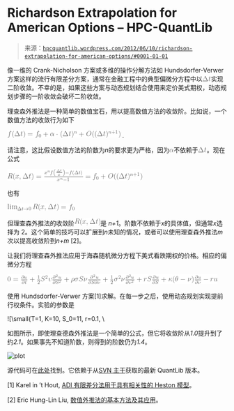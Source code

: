 <!--yml

类别：未分类

日期：2024-05-17 23:30:53

-->

# Richardson Extrapolation for American Options – HPC-QuantLib

> 来源：[`hpcquantlib.wordpress.com/2012/06/10/richardson-extrapolation-for-american-options/#0001-01-01`](https://hpcquantlib.wordpress.com/2012/06/10/richardson-extrapolation-for-american-options/#0001-01-01)

像一维的 Crank-Nicholson 方案或多维的操作分解方法如 Hundsdorfer-Verwer 方案这样的流行有限差分方案，通常在金融工程中的典型偏微分方程中以![\Delta t](img/35bff8105c8314c62070030cd46f8a1c.png)实现二阶收敛。不幸的是，如果这些方案与动态规划结合使用来定价美式期权，动态规划步骤的一阶收敛会破坏二阶收敛。

理查森外推法是一种简单的数值宝石，用以提高数值方法的收敛阶。比如说，一个数值方法的收敛行为如下

![f(\Delta t) = f_0 + \alpha \cdot (\Delta t)^n + O((\Delta t)^{n+1}) ](img/9494255d5ef2da3a60d4f8ecc90f202e.png) .

请注意，这比假设数值方法的阶数为*n*的要求更为严格，因为![\alpha](img/86ceb19e0d1d39c689d6601fd46650ae.png)不依赖于![\Delta t](img/35bff8105c8314c62070030cd46f8a1c.png)。现在公式

![R(x, \Delta t) = \frac{x^n f\left(\frac{\Delta t}{x}\right)-f(\Delta t)}{x^n-1} = f_0 + O((\Delta t)^{n+1}) ](img/61a914424f58647e72dd50ef590106bd.png)

也有

![\lim_{\Delta t\rightarrow 0} R(x,\Delta t) = f_0 ](img/e122534998d71446282043df314626fe.png)

但理查森外推法的收敛阶![R(x, \Delta t)](img/df54f5183a31ab276e6f5e360d3f01c6.png)是 *n+1*。阶数不依赖于*x*的具体值，但通常*x*选择为 2。这个简单的技巧可以扩展到*n*未知的情况，或者可以使用理查森外推法*m*次以提高收敛阶到*n+m* [2]。

让我们将理查森外推法应用于海森随机微分方程下美式看跌期权的价格。相应的偏微分方程

![0 = \frac{\partial u}{\partial t} + \frac{1}{2}S²v\frac{\partial² u}{\partial S²}+\rho\sigma S\nu \frac{\partial² u}{\partial S\partial \nu} + \frac{1}{2}\sigma²\nu \frac{\partial² u}{\partial \nu²} + rS\frac{\partial u}{\partial S} + \kappa(\theta - \nu)\frac{\partial u}{\partial \nu} -r u ](img/95a5ff3857be332a7e1487df4894904e.png)

使用 Hundsdorfer-Verwer 方案[1]求解。在每一步之后，使用动态规划实现提前行权条件。实验的参数是

![\small{T=1, K=10, S_0=11, r=0.1, \

如图所示，即使理查德森外推法是一个简单的公式，但它将收敛阶从*1.0*提升到了约*2.1*。如果事先不知道阶数，则得到的阶数仍为*1.4*。

![plot](https://hpcquantlib.wordpress.com/wp-content/uploads/2012/06/plot.png)

源代码可在[此处](http://hpc-quantlib.de/src/richardson.zip)找到。它依赖于从[SVN 主干](http://sourceforge.net/p/quantlib/code/HEAD/tree/)获取的最新 QuantLib 版本。

[1] Karel in ’t Hout, [ADI 有限差分法用于具有相关性的 Heston 模型](http://win.ua.ac.be/~kihout/ADI_Heston_lecture.pdf)。

[2] Eric Hung-Lin Liu, [数值外推法的基本方法及其应用](http://ocw.mit.edu/courses/mathematics/18-304-undergraduate-seminar-in-discrete-mathematics-spring-2006/projects/xtrpltn_liu_xpnd.pdf)。
